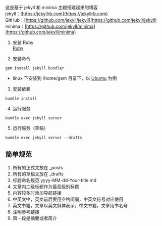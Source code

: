 这是基于 jekyll 和 minima 主题搭建起来的博客  
jekyll：[https://jekyllrb.com](https://jekyllrb.com)  
GitHub：[https://github.com/jekyll/jekyll](https://github.com/jekyll/jekyll)  
minima：[https://github.com/jekyll/minima](https://github.com/jekyll/minima)  

1. 安装 Ruby  
[Ruby](https://www.ruby-lang.org/en/downloads/)

2. 安装命令
```
gem install jekyll bundler
```
- linux 下安装到 /home/gem 目录下，以 [Ubuntu](https://jekyllrb.com/docs/installation/ubuntu/) 为例

3. 安装依赖
```
bundle install
```

4. 运行服务
```
bundle exec jekyll server
```

5. 运行服务（草稿）
```
bundle exec jekyll server --drafts
```

## 简单规范 
1. 所有的正式文放在 _posts
2. 所有的草稿文放在 _drafts
3. 标题命名规范 yyyy-MM-dd-Your-title.md
4. 文章内二级标题作为最高级别标题
5. 内容较多时添加导航链接
6. 中英文中，英文前后要用空格间隔，中英文符号对应使用
7. 英文书籍，文章以英文斜体表示，中文书籍，文章用书名号
8. 注明参考链接
9. 第一段是摘要或者简介